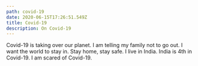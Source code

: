 ```yaml
---
path: covid-19
date: 2020-06-15T17:26:51.549Z
title: Covid-19
description: On Covid-19
---
```

Covid-19 is taking over our planet. I am telling my family not to go out. I want the world to stay in. Stay home, stay safe. I live in India. India is 4th in Covid-19. I am scared of Covid-19.